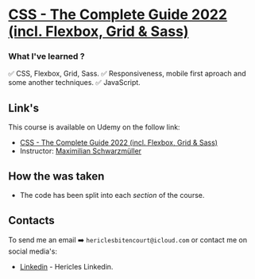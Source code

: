# [CSS - The Complete Guide 2022 (incl. Flexbox, Grid & Sass)](https://www.udemy.com/course/css-the-complete-guide-incl-flexbox-grid-sass/)
### What I've learned ?

:white_check_mark: CSS, Flexbox, Grid, Sass.
:white_check_mark: Responsiveness, mobile first aproach and some another techniques.
:white_check_mark: JavaScript.

## Link's

This course is available on Udemy on the follow link:

- [CSS - The Complete Guide 2022 (incl. Flexbox, Grid & Sass)](https://www.udemy.com/course/css-the-complete-guide-incl-flexbox-grid-sass/)
- Instructor: [Maximilian Schwarzmüller](https://www.udemy.com/user/maximilian-schwarzmuller/)
## How the was taken 

- The code has been split into each _section_ of the course.

## Contacts

To send me an email ➡️ `hericlesbitencourt@icloud.com`
or contact me on social media's:
- [Linkedin](https://www.linkedin.com/in/hericlesbitencourt/) - Hericles Linkedin.